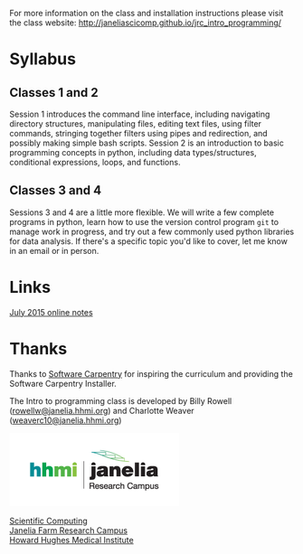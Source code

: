 
For more information on the class and installation instructions please visit the class website:
http://janeliascicomp.github.io/jrc_intro_programming/


# Syllabus
## Classes 1 and 2
Session 1 introduces the command line interface, including navigating directory structures, manipulating files, editing text files, using filter commands, stringing together filters using pipes and redirection, and possibly making simple bash scripts.
Session 2 is an introduction to basic programming concepts in python, including data types/structures, conditional expressions, loops, and functions.

## Classes 3 and 4
Sessions 3 and 4 are a little more flexible.  We will write a few complete programs in python, learn how to use the version control program `git` to manage work in progress, and try out a few commonly used python libraries for data analysis.  If there's a specific topic you'd like to cover, let me know in an email or in person.


# Links
[July 2015 online notes](https://etherpad.mozilla.org/iXhVNQ0b1U)
   
   
# Thanks
Thanks to [Software Carpentry](http://software-carpentry.org/) for inspiring the curriculum and providing the Software Carpentry Installer.

The Intro to programming class is developed by Billy Rowell (rowellw@janelia.hhmi.org) and Charlotte Weaver (weaverc10@janelia.hhmi.org)

[![Janelia Logo](HHMI_Janelia_Color.png)](http://www.janelia.org)

[Scientific Computing](http://www.janelia.org/research-resources/computing-resources)  
[Janelia Farm Research Campus](http://www.janelia.org)  
[Howard Hughes Medical Institute](http://www.hhmi.org)
